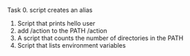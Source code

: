 Task 0. script creates an alias
1. Script that prints hello user
2. add /action to the PATH /action
3. A script that counts the number of directories in the PATH
4. Script that lists environment variables
